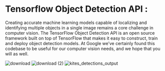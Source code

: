 # Tensorflow Object Detection API :
Creating accurate machine learning models capable of localizing and identifying multiple objects in a single image remains a core challenge in computer vision. The TensorFlow Object Detection API is an open source framework built on top of TensorFlow that makes it easy to construct, train and deploy object detection models. At Google we’ve certainly found this codebase to be useful for our computer vision needs, and we hope that you will as well.

![download](https://user-images.githubusercontent.com/39211262/81930013-952d5380-9605-11ea-9687-38e11c018ca0.png)
![download (2)](https://user-images.githubusercontent.com/39211262/81930031-99f20780-9605-11ea-8707-dfe6001a5f9d.png)
![kites_detections_output](https://user-images.githubusercontent.com/39211262/81930036-9cecf800-9605-11ea-93ca-315604883aa7.jpg)





